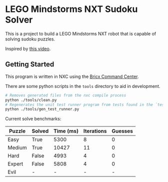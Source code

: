 # LEGO Mindstorms NXT Sudoku Solver

This is a project to build a LEGO Mindstorms NXT robot that is capable of solving sudoku puzzles.

Inspired by [this video](https://www.youtube.com/watch?v=Mp8Y2yjV4fU).

## Getting Started

This program is written in NXC using the [Bricx Command Center](http://bricxcc.sourceforge.net/).

There are some python scripts in the `tools` directory to aid in development.

```bash
# Removes generated files from the nxc compile process
python ./tools/clean.py
# Regenerates the unit test runner program from tests found in the `test` folder
python ./tools/gen_test_runner.py
```

Current solve benchmarks:

| Puzzle | Solved | Time (ms) | Iterations | Guesses |
| ------------ | ------------ | ------------ | ------------ | ------------ |
| Easy | True | 5300 | 8 | 0 |
| Medium | True | 10427 | 11 | 0 |
| Hard | False | 4993 | 4 | 0 |
| Expert | False | 5808 | 4 | 0 |
| Evil | - | - | - | - |
